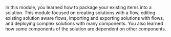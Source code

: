 In this module, you learned how to package your existing items into a solution. This module focused on creating solutions with a flow, editing existing solution aware flows, importing and exporting solutions with flows, and deploying complex solutions with many components. You also learned how some components of the solution are dependent on other components.